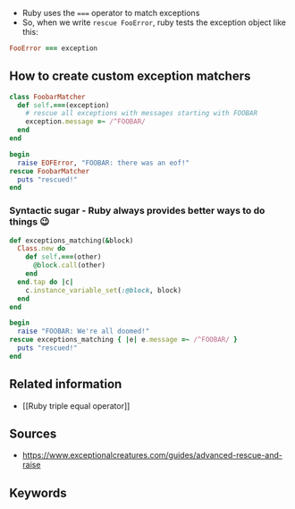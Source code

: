 - Ruby uses the `===` operator to match exceptions
- So, when we write `rescue FooError`, ruby tests the exception object like this:
```ruby
FooError === exception
```

## How to create custom exception matchers
```ruby
class FoobarMatcher
  def self.===(exception)
    # rescue all exceptions with messages starting with FOOBAR 
    exception.message =~ /^FOOBAR/
  end
end

begin
  raise EOFError, "FOOBAR: there was an eof!"
rescue FoobarMatcher
  puts "rescued!"
end
```

### Syntactic sugar - Ruby always provides better ways to do things 😉
```ruby
def exceptions_matching(&block)
  Class.new do
    def self.===(other)
      @block.call(other)
    end
  end.tap do |c|
    c.instance_variable_set(:@block, block)
  end
end

begin
  raise "FOOBAR: We're all doomed!"
rescue exceptions_matching { |e| e.message =~ /^FOOBAR/ }
  puts "rescued!"
end
```
## Related information
- [[Ruby triple equal operator]]

## Sources
- https://www.exceptionalcreatures.com/guides/advanced-rescue-and-raise
## Keywords

